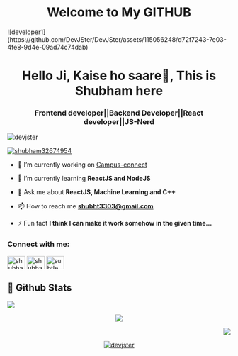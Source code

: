 <h1 align="center" bolc >Welcome to My GITHUB </h1>
![developer1](https://github.com/DevJSter/DevJSter/assets/115056248/d72f7243-7e03-4fe8-9d4e-09ad74c74dab)



<h1 align="center">Hello Ji, Kaise ho saare👋, This is Shubham here</h1>
<h3 align="center">Frontend developer||Backend Developer||React developer||JS-Nerd</h3>

<p align="left"> <img src="https://komarev.com/ghpvc/?username=devjster&label=Profile%20views&color=0e75b6&style=flat" alt="devjster" /> </p>

<p align="left"> <a href="https://twitter.com/shubham32674954" target="blank"><img src="https://img.shields.io/twitter/follow/shubham32674954?logo=twitter&style=for-the-badge" alt="shubham32674954" /></a> </p>

- 🔭 I’m currently working on [Campus-connect](https://github.com/RizzlingDev-s/Campus-Connect)

- 🌱 I’m currently learning **ReactJS and NodeJS**

- 💬 Ask me about **ReactJS, Machine Learning and C++**

- 📫 How to reach me **shubht3303@gmail.com**

- ⚡ Fun fact **I think I can make it work somehow in the given time...**

<h3 align="left">Connect with me:</h3>
<p align="left">
<a href="https://twitter.com/shubham32674954" target="blank"><img align="center" src="https://raw.githubusercontent.com/rahuldkjain/github-profile-readme-generator/master/src/images/icons/Social/twitter.svg" alt="shubham32674954" height="30" width="40" /></a>
<a href="https://linkedin.com/in/shubham-tiwari-b686b3270" target="blank"><img align="center" src="https://raw.githubusercontent.com/rahuldkjain/github-profile-readme-generator/master/src/images/icons/Social/linked-in-alt.svg" alt="shubham-tiwari-b686b3270" height="30" width="40" /></a>
<a href="https://instagram.com/subtle._.one" target="blank"><img align="center" src="https://raw.githubusercontent.com/rahuldkjain/github-profile-readme-generator/master/src/images/icons/Social/instagram.svg" alt="subtle._.one" height="30" width="40" /></a>
</p>

</div>

## 📌 Github Stats

<p align="left">  
  <img src='https://github-readme-stats.vercel.app/api?username=DevJSter&count_private=true&include_all_commits=true&show_icons=true&theme=gotham&hide_border=true&line_height=27'/></p>
    
<p align="center">
  <img src='https://github-readme-stats.vercel.app/api/top-langs/?username=DevJSter&show_icons=true&hide=php,html,typescript,css,markdown,python&theme=gotham&line_height=27&hide_border=true'/></p>
  
<p align="right">
  <img src='https://github-readme-streak-stats.herokuapp.com/?user=DevJSter&theme=gotham&hide_border=true'></p> 
</details>

<p align="center"> <a href="https://github-profile-trophy.vercel.app/?username=ryo-ma&theme=onedark"><img src="https://github-profile-trophy.vercel.app/?username=devjster&theme=gotham&hide_border=true&line_height=27" alt="devjster" /></a> </p>
